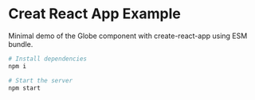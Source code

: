 # Creat React App Example

Minimal demo of the Globe component with create-react-app using ESM bundle.

```sh
# Install dependencies
npm i

# Start the server
npm start
```
